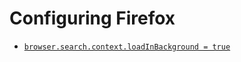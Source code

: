 # Configuring Firefox

* [`browser.search.context.loadInBackground =
  true`](https://support.mozilla.org/en-US/questions/929983#answer-34412)
